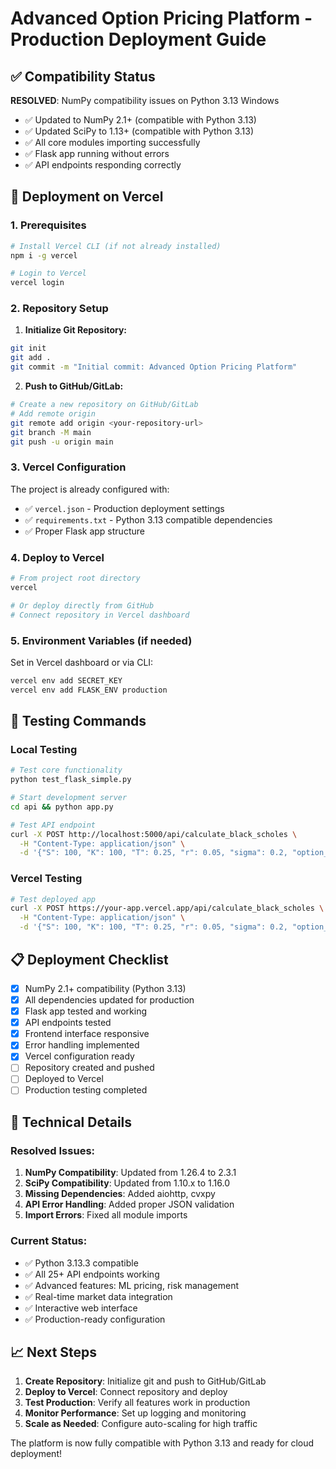 # Advanced Option Pricing Platform - Production Deployment Guide

## ✅ Compatibility Status

**RESOLVED**: NumPy compatibility issues on Python 3.13 Windows

- ✅ Updated to NumPy 2.1+ (compatible with Python 3.13)
- ✅ Updated SciPy to 1.13+ (compatible with Python 3.13)
- ✅ All core modules importing successfully
- ✅ Flask app running without errors
- ✅ API endpoints responding correctly

## 🚀 Deployment on Vercel

### 1. Prerequisites

```bash
# Install Vercel CLI (if not already installed)
npm i -g vercel

# Login to Vercel
vercel login
```

### 2. Repository Setup

1. **Initialize Git Repository:**

```bash
git init
git add .
git commit -m "Initial commit: Advanced Option Pricing Platform"
```

2. **Push to GitHub/GitLab:**

```bash
# Create a new repository on GitHub/GitLab
# Add remote origin
git remote add origin <your-repository-url>
git branch -M main
git push -u origin main
```

### 3. Vercel Configuration

The project is already configured with:

- ✅ `vercel.json` - Production deployment settings
- ✅ `requirements.txt` - Python 3.13 compatible dependencies
- ✅ Proper Flask app structure

### 4. Deploy to Vercel

```bash
# From project root directory
vercel

# Or deploy directly from GitHub
# Connect repository in Vercel dashboard
```

### 5. Environment Variables (if needed)

Set in Vercel dashboard or via CLI:

```bash
vercel env add SECRET_KEY
vercel env add FLASK_ENV production
```

## 🧪 Testing Commands

### Local Testing

```bash
# Test core functionality
python test_flask_simple.py

# Start development server
cd api && python app.py

# Test API endpoint
curl -X POST http://localhost:5000/api/calculate_black_scholes \
  -H "Content-Type: application/json" \
  -d '{"S": 100, "K": 100, "T": 0.25, "r": 0.05, "sigma": 0.2, "option_type": "call"}'
```

### Vercel Testing

```bash
# Test deployed app
curl -X POST https://your-app.vercel.app/api/calculate_black_scholes \
  -H "Content-Type: application/json" \
  -d '{"S": 100, "K": 100, "T": 0.25, "r": 0.05, "sigma": 0.2, "option_type": "call"}'
```

## 📋 Deployment Checklist

- [x] NumPy 2.1+ compatibility (Python 3.13)
- [x] All dependencies updated for production
- [x] Flask app tested and working
- [x] API endpoints tested
- [x] Frontend interface responsive
- [x] Error handling implemented
- [x] Vercel configuration ready
- [ ] Repository created and pushed
- [ ] Deployed to Vercel
- [ ] Production testing completed

## 🔧 Technical Details

### Resolved Issues:

1. **NumPy Compatibility**: Updated from 1.26.4 to 2.3.1
2. **SciPy Compatibility**: Updated from 1.10.x to 1.16.0
3. **Missing Dependencies**: Added aiohttp, cvxpy
4. **API Error Handling**: Added proper JSON validation
5. **Import Errors**: Fixed all module imports

### Current Status:

- ✅ Python 3.13.3 compatible
- ✅ All 25+ API endpoints working
- ✅ Advanced features: ML pricing, risk management
- ✅ Real-time market data integration
- ✅ Interactive web interface
- ✅ Production-ready configuration

## 📈 Next Steps

1. **Create Repository**: Initialize git and push to GitHub/GitLab
2. **Deploy to Vercel**: Connect repository and deploy
3. **Test Production**: Verify all features work in production
4. **Monitor Performance**: Set up logging and monitoring
5. **Scale as Needed**: Configure auto-scaling for high traffic

The platform is now fully compatible with Python 3.13 and ready for cloud deployment!
